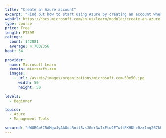 ```yaml
---
title: "Create an Azure account"
excerpt: "Find out how to start using Azure by creating an account where you’ll see services and personal settings for identity, billing, and preferences."
webUrl: https://docs.microsoft.com/en-us/learn/modules/create-an-azure-account/
type: course
price: Free
length: PT39M
ratings:
  count: 142881
  average: 4.7032356
heat: 54

provider:
  name: Microsoft Learn
  domain: microsoft.com
  images:
    - url: /assets/images/organizations/microsoft.com-50x50.jpg
      width: 50
      height: 50

levels:
  - Beginner

topics:
  - Azure
  - Management Tools

secured: "dWUBGo3C5AMgwJyAAOuLRnit5vsJGdr3wIxEtw2ETwlhFKHDhc0zx1nq267khiDT8vOo5uyxhxZX13gR3K4+XZ+EKpvZC90GNkHXskF6QfBfJwkdg4zCtqe4FO52R6QgA4skmFbzl6KFcKPRQcSNZWqj9OiogWgIWXyUjUeGM3hwKFm2CsI8TowrO8Fd/qMowm+wecxmWHdJhW6un2tEF7QxlLz2yr9WE3+gyYXiS2lm4JRs6RhzvPIYF2KQMqnkfZxhzvSP3h/VHHMR35YyhEMYlDeywcSk+2oqsuBHeUNNx7q0RcrogJR8joeF0i1+z0q4yKJzqxJveKmIpHUeXd8Va5OiwndIPoVFrIn8JRUHuSfs2BAoi9rErqDnU1IlgDeDiZHgU7B+jA0pRJ/IoA9HS0qb5yumHeyMaifa3NfRyYKhuvuxit+liI1nYwuj;gpUT0eAkuNcAZtuMeJnHWQ=="
---
```



